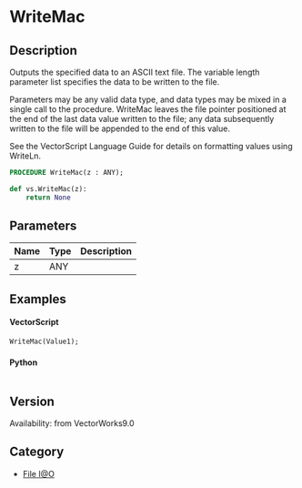 # WriteMac

## Description
Outputs the specified data to an ASCII text file. The variable length parameter list specifies the data to be written to the file. 

Parameters may be any valid data type, and data types may be mixed in a single call to the procedure. WriteMac leaves the file pointer positioned at the end of the last data value written to the file; any data subsequently written to the file will be appended to the end of this value.

See the VectorScript Language Guide for details on formatting values using WriteLn.

```pascal
PROCEDURE WriteMac(z : ANY);
```

```python
def vs.WriteMac(z):
    return None
```

## Parameters
|Name|Type|Description|
|---|---|---|
|z|ANY|   |

## Examples
#### VectorScript ####
```pascal
WriteMac(Value1);
```
#### Python ####
```python

```

## Version
Availability: from VectorWorks9.0

## Category
* [File I@O](../Categories/File%20IO.md)
